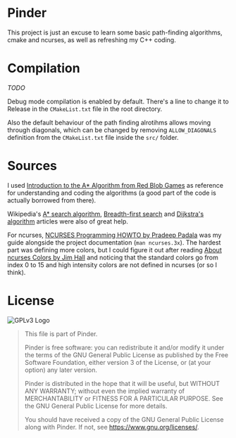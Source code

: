 # Pinder

This project is just an excuse to learn some basic path-finding algorithms,
cmake and ncurses, as well as refreshing my C++ coding.

# Compilation

_TODO_

Debug mode compilation is enabled by default. There's a line to change it to
Release in the `CMakeList.txt` file in the root directory.

Also the default behaviour of the path finding alrotihms allows moving through
diagonals, which can be changed by removing `ALLOW_DIAGONALS` definition from
the `CMakeList.txt` file inside the `src/` folder.

# Sources
I used
[Introduction to the A* Algorithm from Red Blob Games](https://www.redblobgames.com/pathfinding/a-star/introduction.html)
as reference for understanding and coding the algorithms (a good part of the
code is actually borrowed from there).

Wikipedia's
[A* search algorithm](https://en.wikipedia.org/wiki/A*_search_algorithm),
[Breadth-first search](https://en.wikipedia.org/wiki/Breadth-first_search) and
[Dijkstra's algorithm](https://en.wikipedia.org/wiki/Dijkstra%27s_algorithm)
articles were also of great help.

For ncurses,
[NCURSES Programming HOWTO by Pradeep Padala](https://tldp.org/HOWTO/NCURSES-Programming-HOWTO/)
was my guide alongside the project documentation (`man ncurses.3x`).
The hardest part was defining more colors, but I could figure it out after
reading 
[About ncurses Colors by Jim Hall](https://www.linuxjournal.com/content/about-ncurses-colors-0)
and noticing that the standard colors go from index 0 to 15 and high intensity
colors are not defined in ncurses (or so I think).

# License
![GPLv3 Logo](https://www.gnu.org/graphics/gplv3-with-text-136x68.png)

>This file is part of Pinder.
>
>Pinder is free software: you can redistribute it and/or modify
>it under the terms of the GNU General Public License as published by
>the Free Software Foundation, either version 3 of the License, or
>(at your option) any later version.
>
>Pinder is distributed in the hope that it will be useful,
>but WITHOUT ANY WARRANTY; without even the implied warranty of
>MERCHANTABILITY or FITNESS FOR A PARTICULAR PURPOSE.  See the
>GNU General Public License for more details.
>
>You should have received a copy of the GNU General Public License
>along with Pinder.  If not, see <https://www.gnu.org/licenses/>.
